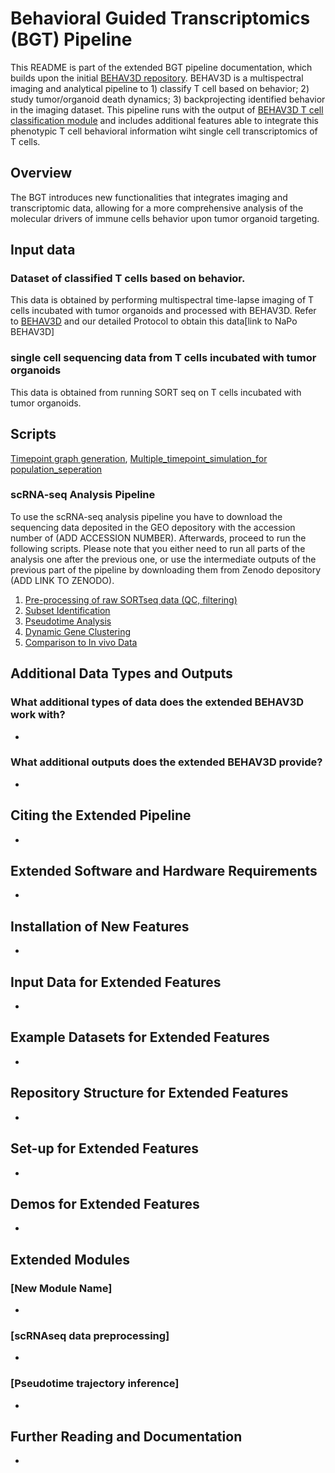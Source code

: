 # Behavioral Guided Transcriptomics (BGT) Pipeline

This README is part of the extended BGT pipeline documentation, which builds upon the initial [BEHAV3D repository](https://github.com/AlievaRios/BEHAV3D). BEHAV3D is a multispectral imaging and analytical pipeline to 1) classify T cell based on behavior; 2) study tumor/organoid death dynamics; 3) backprojecting identified behavior in the imaging dataset. This pipeline runs with the output of [BEHAV3D T cell classification module](https://github.com/AlievaRios/BEHAV3D?tab=readme-ov-file#2-t-cell-behavior-classification-module)  and includes additional features able to integrate this phenotypic T cell behavioral information wiht single cell transcriptomics of T cells. 

## Overview

The BGT introduces new functionalities that integrates imaging and transcriptomic data, allowing for a more comprehensive analysis of the molecular drivers of immune cells behavior upon tumor organoid targeting. 

## Input data

### Dataset of classified T cells based on behavior. 
This data is obtained by performing multispectral time-lapse imaging of T cells incubated with tumor organoids and processed with BEHAV3D. Refer to [BEHAV3D](https://github.com/AlievaRios/BEHAV3D) and our detailed Protocol to obtain this data[link to NaPo BEHAV3D] 
### single cell sequencing data from T cells incubated with tumor organoids
This data is obtained from running SORT seq on T cells incubated with tumor organoids.

## Scripts

[Timepoint graph generation](https://github.com/AlievaRios/BGT/blob/dev_avi/scripts/Timepoint_graph.R), [Multiple_timepoint_simulation_for population_seperation](https://github.com/AlievaRios/BGT/blob/dev_avi/scripts/Mutiple_timepoint_population_seperation_simulation.R)

### scRNA-seq Analysis Pipeline
To use the scRNA-seq analysis pipeline you have to download the sequencing data deposited in the GEO depository with the accession number of (ADD ACCESSION NUMBER). Afterwards, proceed to run the following scripts. 
Please note that you either need to run all parts of the analysis one after the previous one, or use the intermediate outputs of the previous part of the pipeline by downloading them from Zenodo depository (ADD LINK TO ZENODO).
1. [Pre-processing of raw SORTseq data (QC, filtering)](https://github.com/AlievaRios/BGT/blob/dev_avi/scripts/Part1_SORTseq_QC.ipynb)
2. [Subset Identification](https://github.com/AlievaRios/BGT/blob/dev_avi/scripts/Part2_Subset_Identification.ipynb)
3. [Pseudotime Analysis](https://github.com/AlievaRios/BGT/blob/dev_avi/scripts/Part3_Pseudotime.ipynb)
4. [Dynamic Gene Clustering](https://github.com/AlievaRios/BGT/blob/dev_avi/scripts/Part4_Dynamic_Genes.ipynb)
5. [Comparison to In vivo Data](https://github.com/AlievaRios/BGT/blob/dev_avi/scripts/Part5_In_vivo_Comparison.ipynb)

## Additional Data Types and Outputs

### What additional types of data does the extended BEHAV3D work with?

- [//]: # (Commented instructions: Describe any new data types that the extended pipeline can process, such as additional imaging modalities or integration with other types of 'omics' data.)

### What additional outputs does the extended BEHAV3D provide?

- [//]: # (Commented instructions: List new outputs that the extended pipeline will generate, such as advanced visualizations, integration with genomic data, etc.)

## Citing the Extended Pipeline

- [//]: # (Commented instructions: Provide a reference format for users to cite the extended pipeline if it has been published or is available as a preprint.)

## Extended Software and Hardware Requirements

- [//]: # (Commented instructions: Mention any new software, hardware, or other system requirements that are specific to the extended pipeline.)

## Installation of New Features

- [//]: # (Commented instructions: Outline the steps for installing new components of the extended pipeline, including any additional libraries or dependencies.)

## Input Data for Extended Features

- [//]: # (Commented instructions: Explain how users should prepare and organize their data to make use of the new features in the extended pipeline.)

## Example Datasets for Extended Features

- [//]: # (Commented instructions: If applicable, provide links to example datasets that are specifically used for demonstrating the new features of the extended pipeline.)

## Repository Structure for Extended Features

- [//]: # (Commented instructions: Describe the organization of the repository, including where users can find scripts, configurations, and data related to the new features.)

## Set-up for Extended Features

- [//]: # (Commented instructions: Detail any additional setup or configuration steps required to use the new features.)

## Demos for Extended Features

- [//]: # (Commented instructions: If you have created demos to showcase the new features, provide instructions on how users can run these demos.)

## Extended Modules

### [New Module Name]

- [//]: # (Commented instructions: Provide a brief description of each new module, how to run it, and what outputs it generates.)

### [scRNAseq data preprocessing]

- [//]: # (Commented instructions: Provide a brief description of each new module, how to run it, and what outputs it generates. @Peter, put here your part and links to code uploaded in the scripts folder)

### [Pseudotime trajectory inference]

- [//]: # (Commented instructions: Provide a brief description of each new module, how to run it, and what outputs it generates. @Farid, put here your part and links to code uploaded in the scripts folder)
## Further Reading and Documentation

- [//]: # (Commented instructions: If there's further documentation, such as a wiki, or publications related to the extended features, provide links here.)


